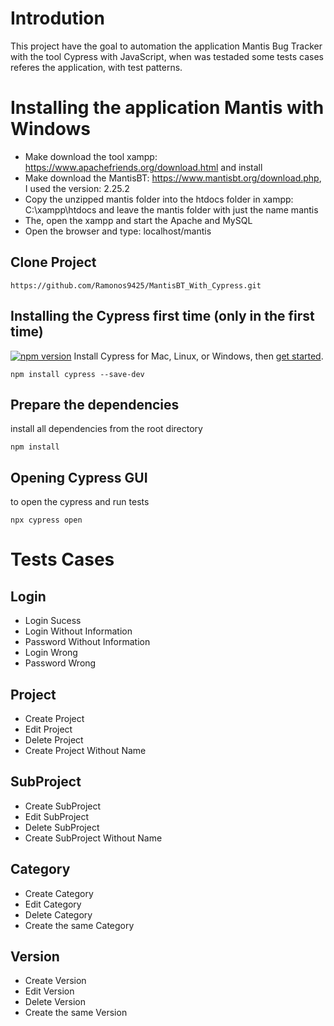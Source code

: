 # Introdution
This project have the goal to automation the application Mantis Bug Tracker with the tool Cypress with JavaScript, when was testaded some tests cases referes the application, with test patterns.

# Installing the application Mantis with Windows

- Make download the tool xampp: https://www.apachefriends.org/download.html and install
- Make download the MantisBT: https://www.mantisbt.org/download.php, I used the version: 2.25.2
- Copy the unzipped mantis folder into the htdocs folder in xampp: C:\xampp\htdocs and leave the mantis folder with just the name mantis
- The, open the xampp and start the Apache and MySQL
- Open the browser and type: localhost/mantis

## Clone Project
`https://github.com/Ramonos9425/MantisBT_With_Cypress.git`
## Installing the Cypress first time (only in the first time)
[![npm version](https://camo.githubusercontent.com/eeac3804665f2c05dfaf1d18dff2722db530cde0/68747470733a2f2f62616467652e667572792e696f2f6a732f637970726573732e737667)](https://badge.fury.io/js/cypress)
Install Cypress for Mac, Linux, or Windows, then  [get started](https://docs.cypress.io/guides/getting-started/installing-cypress.html).

`npm install cypress --save-dev`

## Prepare the dependencies
install all dependencies from the root directory

`npm install`

## Opening Cypress GUI
to open the cypress and run tests

`npx cypress open` 

# Tests Cases

## Login
- Login Sucess
- Login Without Information
- Password Without Information
- Login Wrong
- Password Wrong


## Project
- Create Project
- Edit Project
- Delete Project
- Create Project Without Name

## SubProject
- Create SubProject
- Edit SubProject
- Delete SubProject
- Create SubProject Without Name

## Category
- Create Category
- Edit Category
- Delete Category
- Create the same Category

## Version
- Create Version
- Edit Version
- Delete Version
- Create the same Version